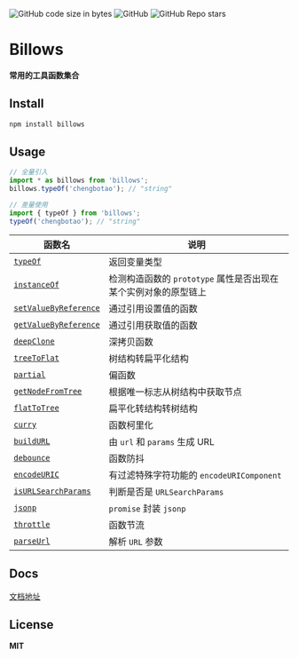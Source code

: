 <!--
 * @Author: Chengbotao
 * @Date: 2022-06-13 23:52:33
-->

![GitHub code size in bytes](https://img.shields.io/github/languages/code-size/chengbotao/billows)
![GitHub](https://img.shields.io/github/license/chengbotao/billows)
![GitHub Repo stars](https://img.shields.io/github/stars/chengbotao/billows)

# Billows

**常用的工具函数集合**

## Install

```bash
npm install billows
```

## Usage

```ts
// 全量引入
import * as billows from 'billows';
billows.typeOf('chengbotao'); // "string"

// 差量使用
import { typeOf } from 'billows';
typeOf('chengbotao'); // "string"
```

| 函数名                                                                                            | 说明                                                            |
| ------------------------------------------------------------------------------------------------- | --------------------------------------------------------------- |
| [`typeOf`](https://chengbotao.github.io/chengbotao/billows/typeOf.html)                           | 返回变量类型                                                    |
| [`instanceOf`](https://chengbotao.github.io/chengbotao/billows/instanceOf.html)                   | 检测构造函数的 `prototype` 属性是否出现在某个实例对象的原型链上 |
| [`setValueByReference`](https://chengbotao.github.io/chengbotao/billows/setValueByReference.html) | 通过引用设置值的函数                                            |
| [`getValueByReference`](https://chengbotao.github.io/chengbotao/billows/getValueByReference.html) | 通过引用获取值的函数                                            |
| [`deepClone`](https://chengbotao.github.io/chengbotao/billows/deepClone.html)                     | 深拷贝函数                                                      |
| [`treeToFlat`](https://chengbotao.github.io/chengbotao/billows/treeToFlat.html)                   | 树结构转扁平化结构                                              |
| [`partial`](https://chengbotao.github.io/chengbotao/billows/partial.html)                         | 偏函数                                                          |
| [`getNodeFromTree`](https://chengbotao.github.io/chengbotao/billows/getNodeFromTree.html)         | 根据唯一标志从树结构中获取节点                                  |
| [`flatToTree`](https://chengbotao.github.io/chengbotao/billows/flatToTree.html)                   | 扁平化转结构转树结构                                            |
| [`curry`](https://chengbotao.github.io/chengbotao/billows/curry.html)                             | 函数柯里化                                                      |
| [`buildURL`](https://chengbotao.github.io/chengbotao/billows/buildURL.html)                       | 由 `url` 和 `params` 生成 URL                                   |
| [`debounce`](https://chengbotao.github.io/chengbotao/billows/debounce.html)                       | 函数防抖                                                        |
| [`encodeURIC`](https://chengbotao.github.io/chengbotao/billows/encodeURIC.html) | 有过滤特殊字符功能的 `encodeURIComponent`                       |
| [`isURLSearchParams`](https://chengbotao.github.io/chengbotao/billows/isURLSearchParams.html)     | 判断是否是 `URLSearchParams`                                    |
| [`jsonp`](https://chengbotao.github.io/chengbotao/billows/jsonp.html)                             | `promise` 封装 `jsonp`                                          |
| [`throttle`](https://chengbotao.github.io/chengbotao/billows/throttle.html)                       | 函数节流                                                        |
| [`parseUrl`](https://chengbotao.github.io/chengbotao/billows/parseurl.html)                       | 解析 `URL` 参数                                                  |

## Docs

[文档地址](https://chengbotao.github.io/chengbotao/billows)

## License

**MIT**
